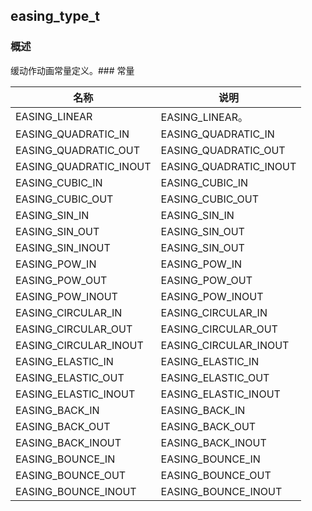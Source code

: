 ## easing\_type\_t
### 概述
缓动作动画常量定义。### 常量
<p id="easing_type_t_consts">

| 名称 | 说明 | 
| -------- | ------- | 
| EASING\_LINEAR | EASING\_LINEAR。 |
| EASING\_QUADRATIC\_IN | EASING\_QUADRATIC\_IN |
| EASING\_QUADRATIC\_OUT | EASING\_QUADRATIC\_OUT |
| EASING\_QUADRATIC\_INOUT | EASING\_QUADRATIC\_INOUT |
| EASING\_CUBIC\_IN | EASING\_CUBIC\_IN |
| EASING\_CUBIC\_OUT | EASING\_CUBIC\_OUT |
| EASING\_SIN\_IN | EASING\_SIN\_IN |
| EASING\_SIN\_OUT | EASING\_SIN\_OUT |
| EASING\_SIN\_INOUT | EASING\_SIN\_OUT |
| EASING\_POW\_IN | EASING\_POW\_IN |
| EASING\_POW\_OUT | EASING\_POW\_OUT |
| EASING\_POW\_INOUT | EASING\_POW\_INOUT |
| EASING\_CIRCULAR\_IN | EASING\_CIRCULAR\_IN |
| EASING\_CIRCULAR\_OUT | EASING\_CIRCULAR\_OUT |
| EASING\_CIRCULAR\_INOUT | EASING\_CIRCULAR\_INOUT |
| EASING\_ELASTIC\_IN | EASING\_ELASTIC\_IN |
| EASING\_ELASTIC\_OUT | EASING\_ELASTIC\_OUT |
| EASING\_ELASTIC\_INOUT | EASING\_ELASTIC\_INOUT |
| EASING\_BACK\_IN | EASING\_BACK\_IN |
| EASING\_BACK\_OUT | EASING\_BACK\_OUT |
| EASING\_BACK\_INOUT | EASING\_BACK\_INOUT |
| EASING\_BOUNCE\_IN | EASING\_BOUNCE\_IN |
| EASING\_BOUNCE\_OUT | EASING\_BOUNCE\_OUT |
| EASING\_BOUNCE\_INOUT | EASING\_BOUNCE\_INOUT |
